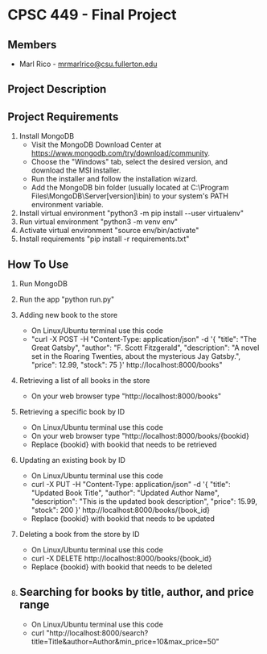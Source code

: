 # CPSC 449 - Final Project

## Members

- Marl Rico - mrmarlrico@csu.fullerton.edu

## Project Description

<!-- Add stuff here -->

## Project Requirements

1. Install MongoDB
   - Visit the MongoDB Download Center at https://www.mongodb.com/try/download/community.
   - Choose the "Windows" tab, select the desired version, and download the MSI installer.
   - Run the installer and follow the installation wizard.
   - Add the MongoDB bin folder (usually located at C:\Program Files\MongoDB\Server\[version]\bin) to your system's PATH environment variable.
2. Install virtual environment "python3 -m pip install --user virtualenv"
3. Run virtual environment "python3 -m venv env"
4. Activate virtual environment "source env/bin/activate"
5. Install requirements "pip install -r requirements.txt"

## How To Use

1. Run MongoDB
2. Run the app "python run.py"
3. Adding new book to the store

   - On Linux/Ubuntu terminal use this code
   - "curl -X POST -H "Content-Type: application/json" -d '{
     "title": "The Great Gatsby",
     "author": "F. Scott Fitzgerald",
     "description": "A novel set in the Roaring Twenties, about the mysterious Jay Gatsby.",
     "price": 12.99,
     "stock": 75
     }' http://localhost:8000/books"

4. Retrieving a list of all books in the store

   - On your web browser type "http://localhost:8000/books"

5. Retrieving a specific book by ID

   - On Linux/Ubuntu terminal use this code
   - On your web browser type "http://localhost:8000/books/{bookid}
   - Replace {bookid} with bookid that needs to be retrieved

6. Updating an existing book by ID

   - On Linux/Ubuntu terminal use this code
   - curl -X PUT -H "Content-Type: application/json" -d '{
     "title": "Updated Book Title",
     "author": "Updated Author Name",
     "description": "This is the updated book description",
     "price": 15.99,
     "stock": 200
     }' http://localhost:8000/books/{book_id}
   - Replace {bookid} with bookid that needs to be updated

7. Deleting a book from the store by ID

   - On Linux/Ubuntu terminal use this code
   - curl -X DELETE http://localhost:8000/books/{book_id}
   - Replace {bookid} with bookid that needs to be deleted

8. ## Searching for books by title, author, and price range

   - On Linux/Ubuntu terminal use this code
   - curl "http://localhost:8000/search?title=Title&author=Author&min_price=10&max_price=50"
